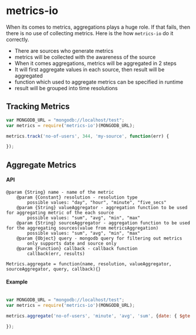 metrics-io
=============

When its comes to metrics, aggregations plays a huge role. If that fails, then there is no use of collecting metrics. Here is the how `metrics-io` do it correctly.

* There are sources who generate metrics
* metrics will be collected with the awareness of the source
* When it comes aggregations, metrics will be aggregated in 2 steps
* It will first aggregate values in each source, then result will be aggregated 
* function which used to aggregate metrics can be specified in runtime
* result will be grouped into time resolutions

## Tracking Metrics

~~~js
var MONGODB_URL = "mongodb://localhost/test";
var metrics = require('metrics-io')(MONGODB_URL);

metrics.track('no-of-users', 344, 'my-source', function(err) {

});
~~~

## Aggregate Metrics

#### API

 	@param {String} name - name of the metric
        @param {Constant} resolution - resolution type
            possible values: "day", "hour", "minute", "five_secs"
        @param {String} valueAggregator - aggregation function to be used for aggregating metric of the each source
            possible values: "sum", "avg", "min", "max"
        @param {String} sourceAggregator - aggregation function to be used for the aggregating sources(value from metricsAggregation)
            possible values: "sum", "avg", "min", "max"
        @param {Object} query - mongodb query for filtering out metrics
            only supports date and source only
        @param {Function} callback - callback function
            callback(err, results)
    
    Metrics.aggregate = function(name, resolution, valueAggregator, sourceAggregator, query, callback){}

#### Example

~~~js
	
var MONGODB_URL = "mongodb://localhost/test";
var metrics = require('metrics-io')(MONGODB_URL);

metrics.aggregate('no-of-users', 'minute', 'avg', 'sum', {date: { $gte: 1361030882576 }}, function(err, result) {

});
~~~
